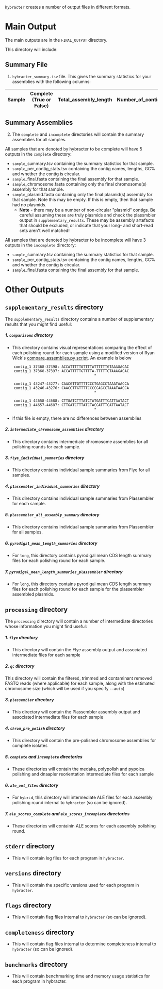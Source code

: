 `hybracter` creates a number of output files in different formats.

# Main Output

The main outputs are in the `FINAL_OUTPUT` directory.

This directory will include:

## Summary File

1. `hybracter_summary.tsv` file. This gives the summary statistics for your assemblies with the following columns:

|Sample |Complete (True or False) | Total_assembly_length |	Number_of_contigs |	Most_accurate_polishing_round |	Longest_contig_length | Longest_contig_coverage|	Number_circular_plasmids |
|--------|-----------------------|-------------------------|-------------------|--------|--|--|--|


## Summary Assemblies

2. The `complete` and `incomplete` directories will contain the summary assemblies for all samples.

All samples that are denoted by hybracter to be complete will have 5 outputs in the `complete` directory:

   * `sample`_summary.tsv containing the summary statistics for that sample.
   * `sample`_per_contig_stats.tsv containing the contig names, lengths, GC% and whether the contig is circular.
   * `sample`_final.fasta containing the final assembly for that sample.
   * `sample`_chromosome.fasta containing only the final chromosome(s) assembly for that sample.
   * `sample`_plasmid.fasta containing only the final plasmid(s) assembly for that sample. Note this may be empty. If this is empty, then that sample had no plasmids. 
       * **Note** - there may be a number of non-circular "plasmid" contigs. Be careful assuming these are truly plasmids and check the plassmbler output in `supplementary_results`. These may be assembly artefacts that should be excluded, or indicate that your long- and short-read sets aren't well matched!

All samples that are denoted by hybracter to be incomplete will have 3 outputs in the `incomplete` directory:

   * `sample`_summary.tsv containing the summary statistics for that sample.
   * `sample`_per_contig_stats.tsv containing the contig names, lengths, GC% and whether the contig is circular.
   * `sample`_final.fasta containing the final assembly for that sample.

# Other Outputs

## `supplementary_results` directory

The `supplementary_results` directory contains a number of supplementary results that you might find useful:

##### 1. `comparisons` directory

* This directory contains visual representations comparing the effect of each polishing round for each sample using a modified version of Ryan Wick's [compare_assemblies.py script](https://github.com/rrwick/Perfect-bacterial-genome-tutorial/blob/main/scripts/compare_assemblies.py). An example is below 

```
    contig_1 37368-37398: ACCATTTTTGTTTTATTTTTTGTAAAGACAC
    contig_1 37368-37397: ACCATTTTTGTTTTA-TTTTTGTAAAGACAC
                                         *              

    contig_1 43247-43277: CAACGTTGTTTTCCCTGAGCCTAAATAACCA
    contig_1 43246-43276: CAACGTTGTTTTCCCCGAGCCTAAATAACCA
                                         *              

    contig_1 44658-44688: CTTGATCTTTATCTATGATTTCATTAATACT
    contig_1 44657-44687: CTTGATCTTTATCTACGATTTCATTAATACT
                                         *              
```

* If this file is empty, there are no differences between assemblies

##### 2. `intermediate_chromosome_assemblies` directory

* This directory contains intermediate chromosome assemblies for all polishing rounds for each sample.

##### 3. `flye_individual_summaries` directory

* This directory contains individual sample summaries from Flye for all samples.

##### 4. `plassembler_individual_summaries` directory

* This directory contains individual sample summaries from Plassembler for each sample.

##### 5. `plassembler_all_assembly_summary` directory

* This directory contains individual sample summaries from Plassembler for all samples.

##### 6. `pyrodigal_mean_length_summaries` directory

*  For `long`, this directory contains pyrodigal mean CDS length summary files for each polishing round for each sample.

##### 7. `pyrodigal_mean_length_summaries_plassembler` directory

*  For `long`, this directory contains pyrodigal mean CDS length summary files for each polishing round for each sample for the plassembler assembled plasmids.

## `processing` directory

The `processing` directory will contain a number of intermediate directories whose information you might find useful:

##### 1. `flye` directory

* This directory will contain the Flye assembly output and associated intermediate files for each sample

##### 2. `qc` directory

 This directory will contain the filtered, trimmed and contaminant removed FASTQ reads (where applicable) for each sample, along with the estimated chromosome size (which will be used if you specify `--auto`)

##### 3. `plassembler` directory

* This directory will contain the Plassembler assembly output and associated intermediate files for each sample

##### 4. `chrom_pre_polish` directory

  * This directory will contain the pre-polished chromosome assemblies for complete isolates

##### 5. `complete` and `incomplete` directories

  * These directories will contain the medaka, polypolish and pypolca polishing and dnaapler reorientation intermediate files for each sample

##### 6. `ale_out_files` directory

  * For `hybrid`, this directory will intermediate ALE files for each assembly polishing round internal to `hybracter` (so can be ignored).

##### 7. `ale_scores_complete` and `ale_scores_incomplete`  directories

  *  These directories will containin ALE scores for each assembly polishing round.

## `stderr` directory

* This will contain log files for each program in `hybracter`.

## `versions` directory

* This will contain the specific versions used for each program in `hybracter`.

## `flags` directory

* This will contain flag files internal to `hybracter` (so can be ignored).

## `completeness` directory

* This will contain flag files internal to determine completeness internal to `hybracter` (so can be ignored).

## `benchmarks` directory

* This will contain benchmarking time and memory usage statistics for each program in hybracter.

